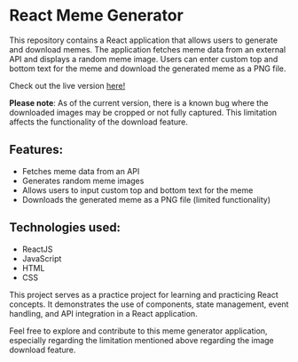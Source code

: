 # React Meme Generator

This repository contains a React application that allows users to generate and download memes. The application fetches meme data from an external API and displays a random meme image. Users can enter custom top and bottom text for the meme and download the generated meme as a PNG file.

Check out the live version [here!](https://react-meme-generator-seanrw93.netlify.app/)

**Please note**: As of the current version, there is a known bug where the downloaded images may be cropped or not fully captured. This limitation affects the functionality of the download feature. 

## Features:
- Fetches meme data from an API
- Generates random meme images
- Allows users to input custom top and bottom text for the meme
- Downloads the generated meme as a PNG file (limited functionality)

## Technologies used:
- ReactJS
- JavaScript
- HTML
- CSS

This project serves as a practice project for learning and practicing React concepts. It demonstrates the use of components, state management, event handling, and API integration in a React application.

Feel free to explore and contribute to this meme generator application, especially regarding the limitation mentioned above regarding the image download feature.
